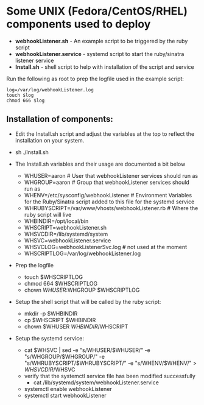 # Some UNIX (Fedora/CentOS/RHEL) components used to deploy

+ __webhookListener.sh__ - An example script to be triggered by the ruby script
+ __webhookListener.service__ - systemd script to start the ruby/sinatra listener service
+ __Install.sh__ - shell script to help with installation of the script and service


Run the following as root to prep the logfile used in the example script:
```
log=/var/log/webhookListener.log
touch $log
chmod 666 $log
```
## Installation of components:
+ Edit the Install.sh script and adjust the variables at the top to reflect the installation on your system.
+ sh ./Install.sh
+ The Install.sh variables and their usage are documented a bit below
  + WHUSER=aaron       # User that webhookListener services should run as
  + WHGROUP=aaron      # Group that webhookListener services should run as
  + WHENV=/etc/sysconfig/webhookListener  # Environment Variables for the Ruby/Sinatra script added to this file for the systemd service
  + WHRUBYSCRIPT=/var/www/vhosts/webhookListener.rb   # Where the ruby script will live
  + WHBINDIR=/opt/local/bin
  + WHSCRIPT=webhookListener.sh
  + WHSVCDIR=/lib/systemd/system
  + WHSVC=webhookListener.service
  + WHSVCLOG=webhookListenerSvc.log   # not used at the moment
  + WHSCRIPTLOG=/var/log/webhookListener.log

+ Prep the logfile
  + touch $WHSCRIPTLOG
  + chmod 664 $WHSCRIPTLOG
  + chown $WHUSER:$WHGROUP $WHSCRIPTLOG
+ Setup the shell script that will be called by the ruby script:
  + mkdir -p $WHBINDIR 
  + cp $WHSCRIPT $WHBINDIR 
  + chown $WHUSER $WHBINDIR/$WHSCRIPT
+ Setup the systemd service:
  + cat $WHSVC | sed -e "s/WHUSER/$WHUSER/" -e "s/WHGROUP/$WHGROUP/" -e "s/WHRUBYSCRIPT/$WHRUBYSCRIPT/" -e "s/WHENV/$WHENV/"  > $WHSVCDIR/$WHSVC
  + verify that the systemctl service file has been modified successfully
    + cat /lib/systemd/system/webhookListener.service
  + systemctl enable webhookListener
  + systemctl start webhookListener

